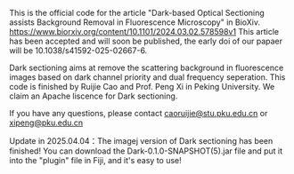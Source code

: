 This is the official code for the article "Dark-based Optical Sectioning assists Background Removal in Fluorescence Microscopy" in BioXiv.
https://www.biorxiv.org/content/10.1101/2024.03.02.578598v1
This article has been accepted and will soon be published, the early doi of our papaer will be 10.1038/s41592-025-02667-6.

Dark sectioning aims at remove the scattering background in fluorescence images based on dark channel priority and dual frequency seperation.
This code is finished by Ruijie Cao and Prof. Peng Xi in Peking University. We claim an Apache liscence for Dark sectioning.

If you have any questions, please contact caoruijie@stu.pku.edu.cn or xipeng@pku.edu.cn

Update in 2025.04.04：The imagej version of Dark sectioning has been finished! You can download the Dark-0.1.0-SNAPSHOT(5).jar file and put it into the "plugin" file in Fiji, and it's easy to use!
